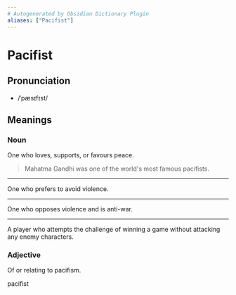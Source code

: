 ```yaml
---
# Autogenerated by Obsidian Dictionary Plugin
aliases: ["Pacifist"]
---
```


# Pacifist

## Pronunciation

- /ˈpæsɪfɪst/

## Meanings

### Noun

One who loves, supports, or favours peace.

> Mahatma Gandhi was one of the world's most famous pacifists.

---

One who prefers to avoid violence.

---

One who opposes violence and is anti-war.

---

A player who attempts the challenge of winning a game without attacking any enemy characters.

### Adjective

Of or relating to pacifism.




pacifist